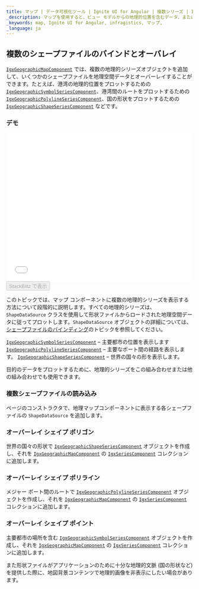 ```yaml
---
title: マップ | データ可視化ツール | Ignite UI for Angular | 複数シリーズ | Infragistics
_description: マップを使用すると、ビュー モデルからの地理的位置を含むデータ、またはシェープ ファイルから地理的画像マップにロードされた地理空間データを表示できます。
_keywords: map, Ignite UI for Angular, infragistics, マップ,
_language: ja
---
```


## 複数のシェープファイルのバインドとオーバレイ

[`IgxGeographicMapComponent`](/products/ignite-ui-angular/api/docs/typescript/latest/classes/igxgeographicmapcomponent.html) では、複数の地理的シリーズオブジェクトを追加して、いくつかのシェープファイルを地理空間データとオーバーレイすることができます。たとえば、港湾の地理的位置をプロットするための [`IgxGeographicSymbolSeriesComponent`](/products/ignite-ui-angular/api/docs/typescript/latest/classes/igxgeographicsymbolseriescomponent.html)、港湾間のルートをプロットするための [`IgxGeographicPolylineSeriesComponent`](/products/ignite-ui-angular/api/docs/typescript/latest/classes/igxgeographicpolylineseriescomponent.html)、国の形状をプロットするための [`IgxGeographicShapeSeriesComponent`](/products/ignite-ui-angular/api/docs/typescript/latest/classes/igxgeographicshapeseriescomponent.html) などです。

### デモ

<div class="sample-container loading" style="height: 400px">
    <iframe id="geo-map-binding-multiple-shapes-iframe" src='{environment:dvDemosBaseUrl}/maps/geo-map-binding-multiple-shapes' width="100%" height="100%" seamless frameBorder="0" onload="onXPlatSampleIframeContentLoaded(this);"></iframe>
</div>
<div>
    <button data-localize="stackblitz" disabled class="stackblitz-btn"   data-iframe-id="geo-map-binding-multiple-shapes-iframe" data-demos-base-url="{environment:dvDemosBaseUrl}">StackBlitz で表示
    </button>
</div>

<div class="divider--half"></div>

このトピックでは、マップ コンポーネントに複数の地理的シリーズを表示する方法について段階的に説明します。すべての地理的シリーズは、`ShapeDataSource` クラスを使用して形状ファイルからロードされた地理空間データに従ってプロットします。`ShapeDataSource` オブジェクトの詳細については、[シェープファイルのバインディング](geo-map-binding-shp-file.md)のトピックを参照してください。

[`IgxGeographicSymbolSeriesComponent`](/products/ignite-ui-angular/api/docs/typescript/latest/classes/igxgeographicsymbolseriescomponent.html) – 主要都市の位置を表示します
[`IgxGeographicPolylineSeriesComponent`](/products/ignite-ui-angular/api/docs/typescript/latest/classes/igxgeographicpolylineseriescomponent.html) – 主要なポート間の経路を表示します。
[`IgxGeographicShapeSeriesComponent`](/products/ignite-ui-angular/api/docs/typescript/latest/classes/igxgeographicshapeseriescomponent.html) – 世界の国々の形を表示します。

目的のデータをプロットするために、地理的シリーズをこの組み合わせまたは他の組み合わせでも使用できます。

### 複数シェープファイルの読み込み

ページのコンストラクタで、地理マップコンポーネントに表示する各シェープファイルの `ShapeDataSource` を追加します。

### オーバーレイ シェイプ ポリゴン

世界の国々の形状で [`IgxGeographicShapeSeriesComponent`](/products/ignite-ui-angular/api/docs/typescript/latest/classes/igxgeographicshapeseriescomponent.html) オブジェクトを作成し、それを [`IgxGeographicMapComponent`](/products/ignite-ui-angular/api/docs/typescript/latest/classes/igxgeographicmapcomponent.html) の [`IgxSeriesComponent`](/products/ignite-ui-angular/api/docs/typescript/latest/classes/igxseriescomponent.html) コレクションに追加します。

### オーバーレイ シェイプ ポリライン

メジャー ポート間のルートで [`IgxGeographicPolylineSeriesComponent`](/products/ignite-ui-angular/api/docs/typescript/latest/classes/igxgeographicpolylineseriescomponent.html) オブジェクトを作成し、それを [`IgxGeographicMapComponent`](/products/ignite-ui-angular/api/docs/typescript/latest/classes/igxgeographicmapcomponent.html) の [`IgxSeriesComponent`](/products/ignite-ui-angular/api/docs/typescript/latest/classes/igxseriescomponent.html) コレクションに追加します。

### オーバーレイ シェイプ ポイント

主要都市の場所を含む [`IgxGeographicSymbolSeriesComponent`](/products/ignite-ui-angular/api/docs/typescript/latest/classes/igxgeographicsymbolseriescomponent.html) オブジェクトを作成し、それを [`IgxGeographicMapComponent`](/products/ignite-ui-angular/api/docs/typescript/latest/classes/igxgeographicmapcomponent.html) の [`IgxSeriesComponent`](/products/ignite-ui-angular/api/docs/typescript/latest/classes/igxseriescomponent.html) コレクションに追加します。

また形状ファイルがアプリケーションのために十分な地理的文脈 (国の形状など) を提供した際に、地図背景コンテンツで地理的画像を非表示にしたい場合があります。
